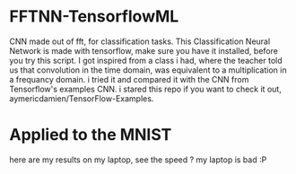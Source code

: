 # FFTNN-TensorflowML
CNN made out of fft, for classification tasks.
This Classification Neural Network is made with tensorflow, make sure you have it installed, before you try this script.
I got inspired from a class i had, where the teacher told us that convolution in the time domain, was equivalent to a multiplication in a frequancy domain. i tried it and compared it with the CNN from Tensorflow's examples CNN. i stared this repo if you want to check it out, aymericdamien/TensorFlow-Examples.

# Applied to the MNIST
here are my results on my laptop, see the speed ? my laptop is bad :P

